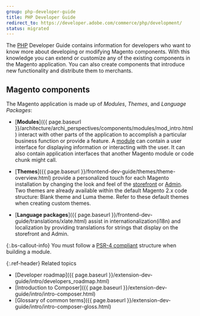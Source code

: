 ```yaml
---
group: php-developer-guide
title: PHP Developer Guide
redirect_to: https://developer.adobe.com/commerce/php/development/
status: migrated
---
```


The [PHP](https://glossary.magento.com/php) Developer Guide contains information for developers who want to know more about developing or modifying Magento components. With this knowledge you can extend or customize any of the existing components in the Magento application. You can also create components that introduce new functionality and distribute them to merchants.

## Magento components

The Magento application is made up of *Modules*, *Themes*, and *Language Packages*:

*  [**Modules**]({{ page.baseurl }}/architecture/archi_perspectives/components/modules/mod_intro.html) interact with other parts of the application to accomplish a particular business function or provide a feature. A [module](https://glossary.magento.com/module) can contain a user interface for displaying information or interacting with the user. It can also contain application interfaces that another Magento module or code chunk might call.

*  [**Themes**]({{ page.baseurl }}/frontend-dev-guide/themes/theme-overview.html) provide a personalized touch for each Magento installation by changing the look and feel of the [storefront](https://glossary.magento.com/storefront) or [Admin](https://glossary.magento.com/admin). Two themes are already available within the default Magento 2.x code structure: Blank theme and Luma theme. Refer to these default themes when creating custom themes.

*  [**Language packages**]({{ page.baseurl }}/frontend-dev-guide/translations/xlate.html) assist in internationalization(i18n) and localization by providing translations for strings that display on the storefront and Admin.

 {:.bs-callout-info}
You must follow a [PSR-4 compliant](https://www.php-fig.org/psr/psr-4/) structure when building a module.

{:.ref-header}
Related topics

*  [Developer roadmap]({{ page.baseurl }}/extension-dev-guide/intro/developers_roadmap.html)
*  [Introduction to Composer]({{ page.baseurl }}/extension-dev-guide/intro/intro-composer.html)
*  [Glossary of common terms]({{ page.baseurl }}/extension-dev-guide/intro/intro-composer-gloss.html)
